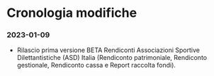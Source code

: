 # Cronologia modifiche
### 2023-01-09
* Rilascio prima versione BETA Rendiconti Associazioni Sportive Dilettantistiche (ASD) Italia (Rendiconto patrimoniale, Rendiconto gestionale, Rendiconto cassa e Report raccolta fondi).  
